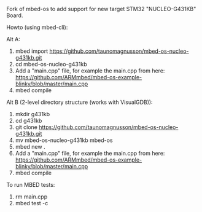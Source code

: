 Fork of mbed-os to add support for new target STM32 "NUCLEO-G431KB" Board.

Howto (using mbed-cli):

Alt A:
1. mbed import https://github.com/taunomagnusson/mbed-os-nucleo-g431kb.git
2. cd mbed-os-nucleo-g431kb
3. Add a "main.cpp" file, for example the main.cpp from here: https://github.com/ARMmbed/mbed-os-example-blinky/blob/master/main.cpp
4. mbed compile

Alt B (2-level directory structure (works with VisualGDB)):
1. mkdir g431kb
2. cd g431kb
3. git clone https://github.com/taunomagnusson/mbed-os-nucleo-g431kb.git
4. mv mbed-os-nucleo-g431kb mbed-os
5. mbed new .
6. Add a "main.cpp" file, for example the main.cpp from here: https://github.com/ARMmbed/mbed-os-example-blinky/blob/master/main.cpp
7. mbed compile

To run MBED tests:
1. rm main.cpp
2. mbed test -c
